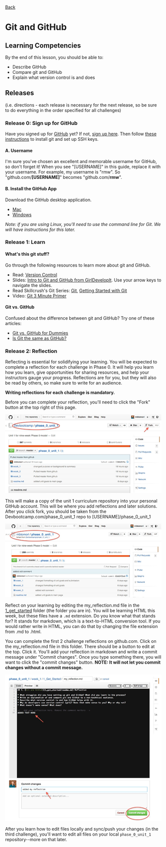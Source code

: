 [Back](README.md)

# Git and GitHub 

## Learning Competencies
By the end of this lesson, you should be able to:

- Describe GitHub
- Compare git and GitHub
- Explain what version control is and does


## Releases 
(i.e. directions - each release is necessary for the next release, so be sure to do everything in the order specified for all challenges)

### Release 0: Sign up for GitHub

Have you signed up for [GitHub](http://www.github.com) yet? If not, [sign up here](http://www.github.com). Then follow [these instructions](https://help.github.com/articles/set-up-git) to install git and set up SSH keys. 

#### A. Username

I'm sure you've chosen an excellent and memorable username for GitHub, so don't forget it! When you see "[USERNAME]" in this guide, replace it with your username. For example, my username is "rmw".  So "github.com/**[USERNAME]**" becomes "github.com/**rmw**".


#### B. Install the GitHub App

Download the GitHub desktop application.

- [Mac](http://mac.github.com/)
- [Windows](http://windows.github.com/)

*Note: if you are using Linux, you'll need to use the command line for Git. We will have instructions for this later.*

### Release 1: Learn

#### What's this git stuff?

Go through the following resources to learn more about git and GitHub.

* Read: [Version Control](http://skillcrush.com/2013/02/11/version-control/)
* Slides: [Intro to Git and GitHub from GirlDevelopIt](http://girldevelopit.com/assets/github/index.html#/).  Use your arrow keys to navigate the slides.
* Read Skillcrush's Git Series: [Git](http://skillcrush.com/2013/02/18/git/), [Getting Started with Git](http://skillcrush.com/2013/02/20/get-started-working-with-git/)
* Video: [Git 3 Minute Primer](http://www.youtube.com/watch?v=_Jmkvv_nKTE)

#### Git vs. GitHub

Confused about the difference between git and GitHub? Try one of these articles:

* [Git vs. GitHub for Dummies](http://stephaniehoh.github.io/blog/2013/10/07/git-vs-github-for-dummies/)
* [Is Git the same as GitHub?](http://www.jahya.net/blog/?2013-05-git-vs-github)

### Release 2: Reflection
Reflecting is essential for solidifying your learning. You will be expected to complete a reflection for each challenge in Phase 0. It will help you learn how you learn, give opportunities for sharing resources, and help your instructors gauge your progress. Reflections are for you, but they will also be read by others, so make sure to write for an audience. 

**Writing reflections for each challenge is mandatory.**

Before you can complete your reflection, you'll need to click the "Fork" button at the top right of this page. 

![Repo to Fork](../imgs/repo-to-fork.jpg)

This will make a copy of the unit 1 curriculum repository into your personal GitHub account. This will be where you add reflections and later solutions. After you click fork, you should be taken from the Devbootcamp.com/phase_0_unit_1 repo to [USERNAME]/phase_0_unit_1


![Forked Repo](../imgs/forked-repo.jpg)

Reflect on your learning by editing the my_reflection.md file in the [1_get_started](./) folder (the folder you are in). You will be learning HTML this week, but these files have a `.md` extension. Do you know what that stands for? It stands for markdown, which is a text-to-HTML conversion tool.  If you would rather write in HTML, you can do that by changing the file extension from .md to .html. 

You can complete the first 2 challenge reflections on github.com. Click on the my_reflection.md file in this folder. There should be a button to edit at the top. Click it. You'll add your reflection in markdown and write a commit message under "Commit changes". Once you type something there, you will want to click the "commit changes" button. **NOTE: It will not let you commit changes without a commit message.**

![Editing Reflection](../imgs/adding-reflection.jpg)

After you learn how to edit files locally and sync/push your changes (in the third challenge), you'll want to edit all files on your local `phase_0_unit_1` repository--more on that later. 



